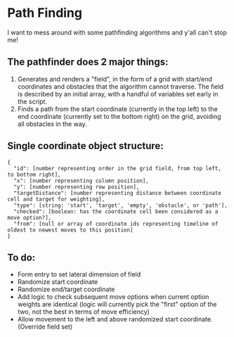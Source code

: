# Path Finding

I want to mess around with some pathfinding algorithms and y'all can't stop me!

## The pathfinder does 2 major things:

1. Generates and renders a "field", in the form of a grid with start/end coordinates and obstacles that the algorithm cannot traverse. The field is described by an initial array, with a handful of variables set early in the script.
2. Finds a path from the start coordinate (currently in the top left) to the end coordinate (currently set to the bottom right) on the grid, avoiding all obstacles in the way.

## Single coordinate object structure:

```
{
  "id": [number representing order in the grid field, from top left, to bottom right],
  "x": [number representing column position],
  "y": [number representing row position],
  "targetDistance": [number representing distance between coordinate cell and target for weighting],
  "type": [string: 'start', 'target', 'empty', 'obstacle', or 'path'],
  "checked": [boolean: has the coordinate cell been considered as a move option?],
  "from": [null or array of coordinate ids representing timeline of oldest to newest moves to this position]
}
```

## To do:

- Form entry to set lateral dimension of field
- Randomize start coordinate
- Randomize end/target coordinate
- Add logic to check subsequent move options when current option weights are identical (logic will currently pick the "first" option of the two, not the best in terms of move efficiency)
- Allow movement to the left and above randomized start coordinate. (Override field set)
